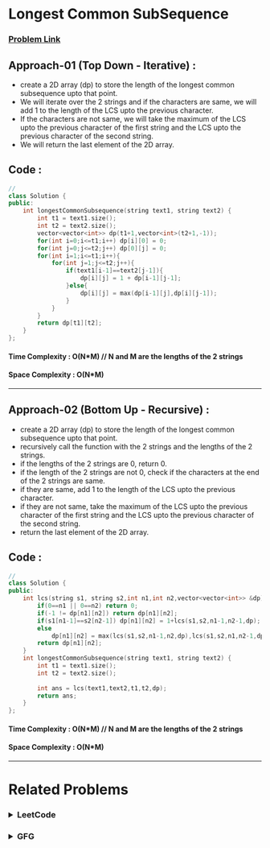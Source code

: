# Longest Common SubSequence
### [Problem Link](https://leetcode.com/problems/longest-common-subsequence/)

## Approach-01 (Top Down - Iterative) : 
* create a 2D array (dp) to store the length of the longest common subsequence upto that point.
* We will iterate over the 2 strings and if the characters are same, we will add 1 to the length of the LCS upto the previous character.
* If the characters are not same, we will take the maximum of the LCS upto the previous character of the first string and the LCS upto the previous character of the second string.
* We will return the last element of the 2D array.

## Code : 
```cpp
// 
class Solution {
public:
    int longestCommonSubsequence(string text1, string text2) {
        int t1 = text1.size();
        int t2 = text2.size();
        vector<vector<int>> dp(t1+1,vector<int>(t2+1,-1));
        for(int i=0;i<=t1;i++) dp[i][0] = 0;
        for(int j=0;j<=t2;j++) dp[0][j] = 0;
        for(int i=1;i<=t1;i++){
            for(int j=1;j<=t2;j++){
                if(text1[i-1]==text2[j-1]){
                    dp[i][j] = 1 + dp[i-1][j-1];
                }else{
                    dp[i][j] = max(dp[i-1][j],dp[i][j-1]);
                }
            }
        }
        return dp[t1][t2];
    }
};
```

#### Time Complexity : O(N*M) // N and M are the lengths of the 2 strings
#### Space Complexity : O(N*M)

---

## Approach-02 (Bottom Up - Recursive) : 
* create a 2D array (dp) to store the length of the longest common subsequence upto that point.
* recursively call the function with the 2 strings and the lengths of the 2 strings.
* if the lengths of the 2 strings are 0, return 0.
* if the length of the 2 strings are not 0, check if the characters at the end of the 2 strings are same.
* if they are same, add 1 to the length of the LCS upto the previous character.
* if they are not same, take the maximum of the LCS upto the previous character of the first string and the LCS upto the previous character of the second string.
* return the last element of the 2D array.

## Code : 
```cpp
// 
class Solution {
public:
    int lcs(string s1, string s2,int n1,int n2,vector<vector<int>> &dp){
        if(0==n1 || 0==n2) return 0;
        if(-1 != dp[n1][n2]) return dp[n1][n2];
        if(s1[n1-1]==s2[n2-1]) dp[n1][n2] = 1+lcs(s1,s2,n1-1,n2-1,dp);
        else
            dp[n1][n2] = max(lcs(s1,s2,n1-1,n2,dp),lcs(s1,s2,n1,n2-1,dp));
        return dp[n1][n2];
    }
    int longestCommonSubsequence(string text1, string text2) {
        int t1 = text1.size();
        int t2 = text2.size();
        
        int ans = lcs(text1,text2,t1,t2,dp);
        return ans;
    }
};
```

#### Time Complexity : O(N*M) // N and M are the lengths of the 2 strings
#### Space Complexity : O(N*M)

---


# Related Problems

<h3>
<details>
<summary>LeetCode</summary>

> ### 1. Problem: 516. Longest Palindromic Subsequence ( [Try It](https://leetcode.com/problems/longest-palindromic-subsequence/) )
> ### 2. Problem: 1312. Minimum Insertion Steps to Make a String Palindrome ( [Try It](https://leetcode.com/problems/minimum-insertion-steps-to-make-a-string-palindrome/) )

</details>
</h3>


<h3>
<details>
<summary>GFG</summary>

> ### 1. Longest Palindromic Subsequence ( [Try It](https://practice.geeksforgeeks.org/problems/longest-palindromic-subsequence-1612327878/1) )

</details>
</h3>